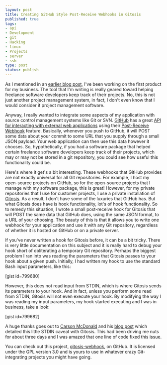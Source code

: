 ```yaml
--- 
layout: post
title: Creating GitHub Style Post-Receive Webhooks in Gitosis
published: true
tags: 
- api
- Development
- git
- Hacking
- linux
- Projects
- server
- ssh
type: post
status: publish
---
```

As I mentioned in an <a href="http://mbmccormick.com/2010/12/rapid-application-development-with-limonade-and-php/" target="_blank">earlier blog post</a>, I've been working on the first product for my business. The tool that I'm writing is really geared toward helping freelance software developers keep track of their projects. No, this is not just another project management system, in fact, I don't even know that I would consider it project management software.

Anyway, I really wanted to integrate some aspects of my application with source control management systems like Git or SVN. <a href="http://github.com" target="_blank">GitHub</a> has a great <a href="http://help.github.com/post-receive-hooks/" target="_blank">API for interacting with external web applications</a> using their <a href="http://help.github.com/testing-webhooks/" target="_blank">Post-Receive Webhook</a> feature. Basically, whenever you push to GitHub, it will POST some data about your commit to some URL that you supply through a small JSON payload. Your web application can then use this data however it chooses. So, hypothetically, if you had a software package that helped certain freelance software developers keep track of their projects, which may or may not be stored in a git repository, you could see how useful this functionality could be.

Here's where it get's a bit interesting. These webhooks that GitHub provides are not exactly universal for all Git repositories. For example, I host my open-source projects on GitHub, so for the open-source projects that I manage with my software package, this is great! However, for my private repositories that I use for customer projects, I use a private installation of <a href="http://eagain.net/gitweb/?p=gitosis.git" target="_blank">Gitosis</a>. As a result, I don't have some of the luxuries that GitHub has. But what Gitosis does have is hook functionality, lot's of hook functionality. So to remedy this situation, I wrote a small post-receive hook for Gitosis that will POST the same data that GitHub does, using the same JSON format, to a URL of your choosing. The beauty of this is that it allows you to write one webhook for your application and use it with any Git repository, regardless of whether it is hosted on GitHub or on a private server.

If you've never written a hook for Gitosis before, it can be a bit tricky. There is very little documentation on this subject and it is really hard to debug your hook short of obliterating a temporary Git repository. Perhaps the biggest problem I ran into was reading the parameters that Gitosis passes to your hook about a given push. Initially, I had written my hook to use the standard Bash input parameters, like this:

[gist id=799680]

However, this does not read input from STDIN, which is where Gitosis sends its parameters to your hook. And in fact, unless you perform some read from STDIN, Gitosis will not even execute your hook. By modifying the way I was reading my input parameters, my hook started executing and I was in business, take a look:

[gist id=799682]

A huge thanks goes out to <a href="https://github.com/carsonmcdonald" target="_blank">Carson McDonald</a> and his <a href="http://www.ioncannon.net/system-administration/1362/example-git-pre-receive-and-post-receive-hooks-to-avoid-a-signal-13-error/" target="_blank">blog post</a> which detailed this little STDIN caveat with Gitosis. This had been driving me nuts for about three days and I was amazed that one line of code fixed this issue.

You can check out this project, <a href="https://github.com/mbmccormick/gitosis-webhook" target="_blank">gitosis-webhook</a>, on GitHub. It is licensed under the GPL version 3.0 and is yours to use in whatever crazy Git-integrating projects you might have going.

